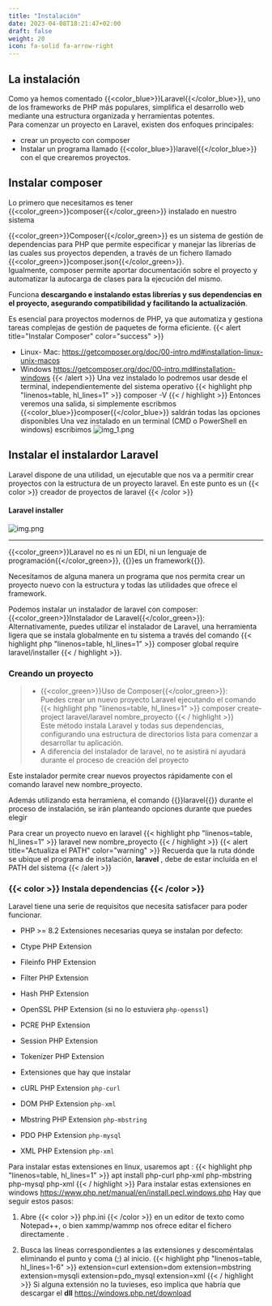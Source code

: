 ```yaml
---
title: "Instalación"
date: 2023-04-08T18:21:47+02:00
draft: false
weight: 20
icon: fa-solid fa-arrow-right
---
```

## La instalación 
Como ya hemos comentado {{<color_blue>}}Laravel{{</color_blue>}}, uno de los frameworks de PHP más populares, simplifica el desarrollo web mediante una estructura organizada y herramientas potentes.    
Para comenzar un proyecto en Laravel, existen dos enfoques principales:

* crear un proyecto con composer
* Instalar un programa llamado {{<color_blue>}}laravel{{</color_blue>}} con el que crearemos proyectos.
## Instalar composer
Lo primero que necesitamos es tener {{<color_green>}}composer{{</color_green>}} instalado en nuestro sistema


{{<color_green>}}Composer{{</color_green>}} es un sistema de gestión de dependencias para PHP que permite  especificar y manejar las librerías de las cuales sus proyectos dependen, a través de un fichero llamado {{<color_green>}}composer.json{{</color_green>}}.     
Igualmente, composer permite aportar documentación sobre el proyecto y automatizar la autocarga de clases para la ejecución del mismo.    

Funciona **descargando e instalando estas librerías y sus dependencias en el proyecto, asegurando compatibilidad y facilitando la actualización**.

Es esencial para proyectos modernos de PHP, ya que automatiza y gestiona tareas complejas de gestión de paquetes de forma eficiente.
{{< alert title="Instalar Composer" color="success" >}}
* Linux- Mac: https://getcomposer.org/doc/00-intro.md#installation-linux-unix-macos
* Windows https://getcomposer.org/doc/00-intro.md#installation-windows
  {{< /alert >}}
Una vez instalado lo podremos usar desde el terminal, independientemente del sistema operativo
{{< highlight php "linenos=table, hl_lines=1" >}}
  composer -V
{{< / highlight >}}
  Entonces veremos una salida, si simplemente escribmos {{<color_blue>}}composer{{</color_blue>}} saldrán todas las opciones disponibles
  Una vez instalado en un terminal (CMD o PowerShell en windows) escribimos
  ![img_1.png](img_1.png)

## Instalar el instalardor Laravel
Laravel dispone de una utilidad, un ejecutable que nos va a permitir crear proyectos con la estructura de un proyecto laravel. En este punto es un {{< color >}} creador de proyectos de laravel {{< /color >}}

#### Laravel installer
![img.png](img.png)
****
{{<color_green>}}Laravel no es ni un EDI, ni un lenguaje de programación{{</color_green>}}, {{<color size="5">}}es un framework{{</color>}}.    


Necesitamos de alguna manera un programa que nos permita crear un proyecto nuevo con la estructura y todas las utilidades que ofrece el framework.

Podemos instalar un instalador de laravel  con composer:
{{<color_green>}}Instalador de Laravel{{</color_green>}}:  
   Alternativamente, puedes utilizar el instalador de Laravel, una herramienta ligera que se instala globalmente en tu sistema a través del comando
   {{< highlight php "linenos=table, hl_lines=1" >}}
   composer global require laravel/installer
   {{< / highlight >}}.


### Creando un proyecto

>* {{<color_green>}}Uso de Composer{{</color_green>}}:    
   Puedes crear un nuevo proyecto Laravel ejecutando el comando
   {{< highlight php "linenos=table, hl_lines=1" >}}
   composer create-project laravel/laravel nombre_proyecto
   {{< / highlight >}}     
   Este método instala Laravel y todas sus dependencias, configurando una estructura de directorios lista para comenzar a desarrollar tu aplicación.
>* A diferencia del instalador de laravel, no te asistirá ni ayudará durante el proceso de creación del proyecto

   Este instalador permite crear nuevos proyectos rápidamente con el comando laravel new nombre_proyecto.

   Además utilizando esta herramiena, el comando {{<color>}}laravel{{</color>}} durante el proceso de instalación, se irán planteando opciones durante que puedes elegir

Para crear un proyecto nuevo en laravel
{{< highlight php "linenos=table, hl_lines=1" >}}
laravel new nombre_proyecto
{{< / highlight >}}
{{< alert title="Actualiza el PATH" color="warning" >}}
Recuerda que la ruta dónde se ubique el programa de instalación, **laravel** , debe de estar incluída en el PATH del sistema
{{< /alert >}}

### {{< color >}} Instala dependencias {{< /color >}}

Laravel tiene una serie de requisitos que necesita satisfacer para poder funcionar.
* PHP >= 8.2
Extensiones necesarias queya se instalan por defecto: 
* Ctype PHP Extension
* Fileinfo PHP Extension
* Filter PHP Extension
* Hash PHP Extension
* OpenSSL PHP Extension (si no lo estuviera `php-openssl`)
* PCRE PHP Extension
* Session PHP Extension
* Tokenizer PHP Extension

* Extensiones que hay que instalar 
* cURL PHP Extension `php-curl`
* DOM PHP Extension `php-xml`
* Mbstring PHP Extension `php-mbstring`
* PDO PHP Extension `php-mysql`
* XML PHP Extension `php-xml`

Para instalar estas extensiones en linux, usaremos apt :
{{< highlight php "linenos=table, hl_lines=1" >}}
apt install php-curl php-xml php-mbstring php-mysql php-xml
{{< / highlight >}}
Para instalar estas extensiones en windows
 https://www.php.net/manual/en/install.pecl.windows.php
Hay que seguir estos pasos:
1. Abre {{< color >}} php.ini {{< /color >}} en un editor de texto como Notepad++, o bien xammp/wammp nos ofrece editar el fichero directamente .

2. Busca las líneas correspondientes a las extensiones y descoméntalas eliminando el punto y coma (;) al inicio.
{{< highlight php "linenos=table, hl_lines=1-6" >}}
   extension=curl
   extension=dom
   extension=mbstring
   extension=mysqli
   extension=pdo_mysql
   extension=xml
{{< / highlight >}}
Si alguna extensión no la tuvieses, eso implica que habría que descargar el **dll**
  https://windows.php.net/download